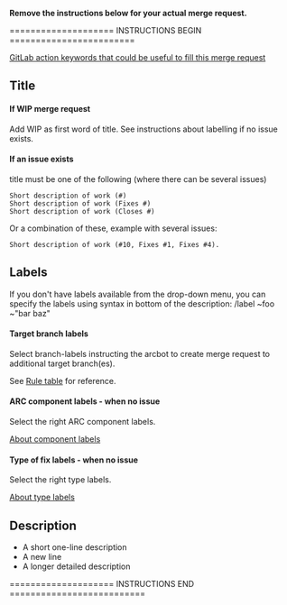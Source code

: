 **Remove the instructions below for your actual merge request.**

==================== INSTRUCTIONS BEGIN ========================

[GitLab action keywords that could be useful to fill this merge request](https://source.coderefinery.org/help/user/project/quick_actions)

## Title 

####  If WIP merge request
Add WIP as first word of title. See instructions about labelling if no issue exists. 

#### If an issue exists
title must be one of the following (where there can be several issues)

```
Short description of work (#)
Short description of work (Fixes #)
Short description of work (Closes #)
```
Or a combination of these, example with several issues: 
```
Short description of work (#10, Fixes #1, Fixes #4).
```
## Labels
If you don't have labels available from the drop-down menu, you can specify the labels using syntax in bottom of the description:
/label ~foo ~"bar baz"

#### Target branch labels
Select branch-labels instructing the arcbot to create merge request to additional target branch(es).

See [Rule table](https://source.coderefinery.org/nordugrid/arc/wikis/git-workflow-cheat-sheet-2#rule-table) for reference. 

#### ARC component labels - when no issue
Select the right ARC component labels. 

[About component labels](https://source.coderefinery.org/nordugrid/arc/wikis/git-workflow-general-revised-model1#labels-for-issues)
#### Type of fix labels - when no issue
Select the right type labels. 

[About type labels](https://source.coderefinery.org/nordugrid/arc/wikis/git-workflow-general-revised-model1#labels-for-issues)


## Description
* A short one-line description
* A new line
* A longer detailed description

==================== INSTRUCTIONS END ==========================




